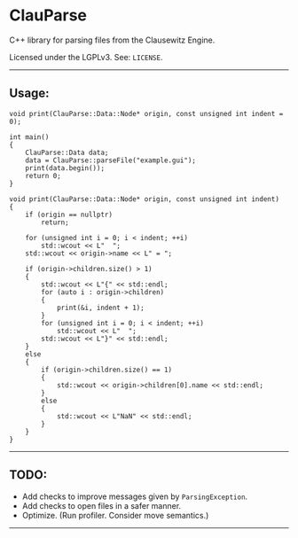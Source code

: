 # ClauParse
C++ library for parsing files from the Clausewitz Engine.

Licensed under the LGPLv3. See: `LICENSE`.

---

## Usage:

```
void print(ClauParse::Data::Node* origin, const unsigned int indent = 0);

int main()
{
    ClauParse::Data data;
    data = ClauParse::parseFile("example.gui");
    print(data.begin());
    return 0;
}

void print(ClauParse::Data::Node* origin, const unsigned int indent)
{
	if (origin == nullptr)
		return;
	
	for (unsigned int i = 0; i < indent; ++i)
		std::wcout << L"  ";
	std::wcout << origin->name << L" = ";
	
	if (origin->children.size() > 1)
	{
		std::wcout << L"{" << std::endl;
		for (auto i : origin->children)
		{
			print(&i, indent + 1);
		}
		for (unsigned int i = 0; i < indent; ++i)
			std::wcout << L"  ";
		std::wcout << L"}" << std::endl;
	}
	else
	{
		if (origin->children.size() == 1)
		{
			std::wcout << origin->children[0].name << std::endl;
		}
		else
		{
			std::wcout << L"NaN" << std::endl;
		}
	}
}
```  

---

## TODO:

- Add checks to improve messages given by `ParsingException`.
- Add checks to open files in a safer manner.
- Optimize. (Run profiler. Consider move semantics.)

---
